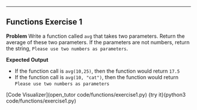 ----------

## Functions Exercise 1

**Problem**
Write a function called `avg` that takes two parameters. Return the average of these two parameters. If the parameters are not numbers, return the string, `Please use two numbers as parameters`.

**Expected Output**
* If the function call is `avg(10,25)`, then the function would return `17.5`
* If the function call is `avg(10, "cat")`, then the function would return `Please use two numbers as parameters`

[Code Visualizer](open_tutor code/functions/exercise1.py)
{try it}(python3 code/functions/exercise1.py)

